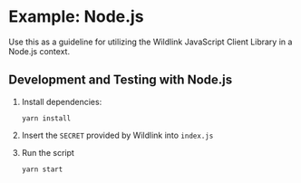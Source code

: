 # Example: Node.js

Use this as a guideline for utilizing the Wildlink JavaScript Client Library in a Node.js context.

## Development and Testing with Node.js

1.  Install dependencies:

    ```
    yarn install
    ```

1.  Insert the `SECRET` provided by Wildlink into `index.js`

1.  Run the script

    ```
    yarn start
    ```
